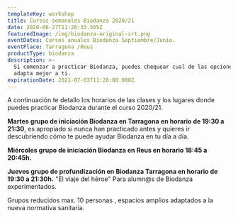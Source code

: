 ```yaml
---
templateKey: workshop
title: Cursos semanales Biodanza 2020/21
date: 2020-06-27T11:28:33.565Z
featuredImage: /img/biodanza-original-srt.png
eventDates: Cursos anuales Biodanza Septiembre/Junio.
eventPlace: Tarragona /Reus
productType: biodanza
description: >-
  Si comenzar a practicar Biodanza, puedes chequear cual de las opciones se
  adapta mejor a ti.
expirationDate: 2021-07-03T11:28:00.000Z
---
```

A continuación te detallo los horarios de las clases y los lugares donde puedes practicar Biodanza durante el curso 2020/21.

**Martes grupo de iniciación Biodanza en Tarragona** **en horario de 19:30 a 21:30**, es apropiado si nunca han practicado antes y quieres ir descubriendo cómo te puede ayudar Biodanza en tu día a día.

**Miércoles  grupo de iniciación Biodanza en Reus en horario 18:45 a 20:45h.**

**Jueves grupo de profundización en Biodanza Tarragona en horario de 19:30 a 21:30h.** "El viaje del héroe" Para alumn@s de Biodanza experimentados.

Grupos reducidos max. 10 personas , espacios amplios adaptados a la nueva normativa sanitaria.
